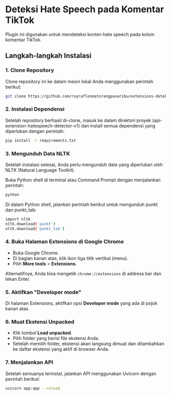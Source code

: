 # Deteksi Hate Speech pada Komentar TikTok

Plugin ini digunakan untuk mendeteksi konten hate speech pada kolom komentar TikTok.

## Langkah-langkah Instalasi

### 1. Clone Repository
Clone repository ini ke dalam mesin lokal Anda menggunakan perintah berikut:

```bash
git clone https://github.com/royraflesmatorangpasaribu/extensions-deteksi-hate-speech-tiktok.git
```

### 2. Instalasi Dependensi
Setelah repository berhasil di-clone, masuk ke dalam direktori proyek (api-extension-hatespeech-detector-v1) dan install semua dependensi yang diperlukan dengan perintah:
```bash
pip install -r requirements.txt
```

### 3. Mengunduh Data NLTK
Setelah instalasi selesai, Anda perlu mengunduh data yang diperlukan oleh NLTK (Natural Language Toolkit).

Buka Python shell di terminal atau Command Prompt dengan menjalankan perintah:
```bash
python
```
Di dalam Python shell, jalankan perintah berikut untuk mengunduh punkt dan punkt_tab:
```bash
import nltk
nltk.download('punkt')
nltk.download('punkt_tab')
```

### 4. Buka Halaman Extensions di Google Chrome
- Buka Google Chrome.
- Di bagian kanan atas, klik ikon tiga titik vertikal (menu).
- Pilih **More tools** > **Extensions**.

Alternatifnya, Anda bisa mengetik `chrome://extensions` di address bar dan tekan Enter.

### 5. Aktifkan "Developer mode"
Di halaman Extensions, aktifkan opsi **Developer mode** yang ada di pojok kanan atas.

### 6. Muat Ekstensi Unpacked
- Klik tombol **Load unpacked**.
- Pilih folder yang berisi file ekstensi Anda.
- Setelah memilih folder, ekstensi akan langsung dimuat dan ditambahkan ke daftar ekstensi yang aktif di browser Anda.

### 7. Menjalankan API
Setelah semuanya terinstal, jalankan API menggunakan Uvicorn dengan perintah berikut:
```bash
uvicorn app:app --reload
```
